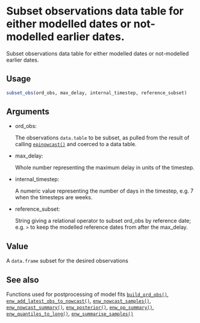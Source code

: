 # Subset observations data table for either modelled dates or not-modelled earlier dates.

Subset observations data table for either modelled dates or not-modelled
earlier dates.

## Usage

``` r
subset_obs(ord_obs, max_delay, internal_timestep, reference_subset)
```

## Arguments

- ord_obs:

  The observations `data.table` to be subset, as pulled from the result
  of calling
  [`epinowcast()`](https://package.epinowcast.org/dev/reference/epinowcast.md)
  and coerced to a data table.

- max_delay:

  Whole number representing the maximum delay in units of the timestep.

- internal_timestep:

  A numeric value representing the number of days in the timestep, e.g.
  7 when the timesteps are weeks.

- reference_subset:

  String giving a relational operator to subset ord_obs by reference
  date; e.g. `>` to keep the modelled reference dates from after the
  max_delay.

## Value

A `data.frame` subset for the desired observations

## See also

Functions used for postprocessing of model fits
[`build_ord_obs()`](https://package.epinowcast.org/dev/reference/build_ord_obs.md),
[`enw_add_latest_obs_to_nowcast()`](https://package.epinowcast.org/dev/reference/enw_add_latest_obs_to_nowcast.md),
[`enw_nowcast_samples()`](https://package.epinowcast.org/dev/reference/enw_nowcast_samples.md),
[`enw_nowcast_summary()`](https://package.epinowcast.org/dev/reference/enw_nowcast_summary.md),
[`enw_posterior()`](https://package.epinowcast.org/dev/reference/enw_posterior.md),
[`enw_pp_summary()`](https://package.epinowcast.org/dev/reference/enw_pp_summary.md),
[`enw_quantiles_to_long()`](https://package.epinowcast.org/dev/reference/enw_quantiles_to_long.md),
[`enw_summarise_samples()`](https://package.epinowcast.org/dev/reference/enw_summarise_samples.md)
